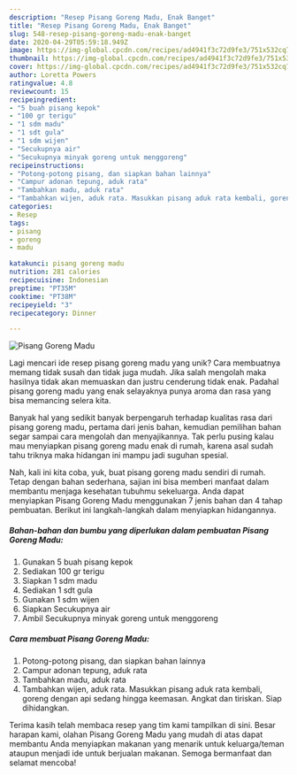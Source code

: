 ```yaml
---
description: "Resep Pisang Goreng Madu, Enak Banget"
title: "Resep Pisang Goreng Madu, Enak Banget"
slug: 548-resep-pisang-goreng-madu-enak-banget
date: 2020-04-29T05:59:18.949Z
image: https://img-global.cpcdn.com/recipes/ad4941f3c72d9fe3/751x532cq70/pisang-goreng-madu-foto-resep-utama.jpg
thumbnail: https://img-global.cpcdn.com/recipes/ad4941f3c72d9fe3/751x532cq70/pisang-goreng-madu-foto-resep-utama.jpg
cover: https://img-global.cpcdn.com/recipes/ad4941f3c72d9fe3/751x532cq70/pisang-goreng-madu-foto-resep-utama.jpg
author: Loretta Powers
ratingvalue: 4.8
reviewcount: 15
recipeingredient:
- "5 buah pisang kepok"
- "100 gr terigu"
- "1 sdm madu"
- "1 sdt gula"
- "1 sdm wijen"
- "Secukupnya air"
- "Secukupnya minyak goreng untuk menggoreng"
recipeinstructions:
- "Potong-potong pisang, dan siapkan bahan lainnya"
- "Campur adonan tepung, aduk rata"
- "Tambahkan madu, aduk rata"
- "Tambahkan wijen, aduk rata. Masukkan pisang aduk rata kembali, goreng dengan api sedang hingga keemasan. Angkat dan tiriskan. Siap dihidangkan."
categories:
- Resep
tags:
- pisang
- goreng
- madu

katakunci: pisang goreng madu 
nutrition: 281 calories
recipecuisine: Indonesian
preptime: "PT35M"
cooktime: "PT38M"
recipeyield: "3"
recipecategory: Dinner

---
```



![Pisang Goreng Madu](https://img-global.cpcdn.com/recipes/ad4941f3c72d9fe3/751x532cq70/pisang-goreng-madu-foto-resep-utama.jpg)

Lagi mencari ide resep pisang goreng madu yang unik? Cara membuatnya memang tidak susah dan tidak juga mudah. Jika salah mengolah maka hasilnya tidak akan memuaskan dan justru cenderung tidak enak. Padahal pisang goreng madu yang enak selayaknya punya aroma dan rasa yang bisa memancing selera kita.



Banyak hal yang sedikit banyak berpengaruh terhadap kualitas rasa dari pisang goreng madu, pertama dari jenis bahan, kemudian pemilihan bahan segar sampai cara mengolah dan menyajikannya. Tak perlu pusing kalau mau menyiapkan pisang goreng madu enak di rumah, karena asal sudah tahu triknya maka hidangan ini mampu jadi suguhan spesial.


Nah, kali ini kita coba, yuk, buat pisang goreng madu sendiri di rumah. Tetap dengan bahan sederhana, sajian ini bisa memberi manfaat dalam membantu menjaga kesehatan tubuhmu sekeluarga. Anda dapat menyiapkan Pisang Goreng Madu menggunakan 7 jenis bahan dan 4 tahap pembuatan. Berikut ini langkah-langkah dalam menyiapkan hidangannya.

<!--inarticleads1-->

##### Bahan-bahan dan bumbu yang diperlukan dalam pembuatan Pisang Goreng Madu:

1. Gunakan 5 buah pisang kepok
1. Sediakan 100 gr terigu
1. Siapkan 1 sdm madu
1. Sediakan 1 sdt gula
1. Gunakan 1 sdm wijen
1. Siapkan Secukupnya air
1. Ambil Secukupnya minyak goreng untuk menggoreng




<!--inarticleads2-->

##### Cara membuat Pisang Goreng Madu:

1. Potong-potong pisang, dan siapkan bahan lainnya
1. Campur adonan tepung, aduk rata
1. Tambahkan madu, aduk rata
1. Tambahkan wijen, aduk rata. Masukkan pisang aduk rata kembali, goreng dengan api sedang hingga keemasan. Angkat dan tiriskan. Siap dihidangkan.




Terima kasih telah membaca resep yang tim kami tampilkan di sini. Besar harapan kami, olahan Pisang Goreng Madu yang mudah di atas dapat membantu Anda menyiapkan makanan yang menarik untuk keluarga/teman ataupun menjadi ide untuk berjualan makanan. Semoga bermanfaat dan selamat mencoba!
